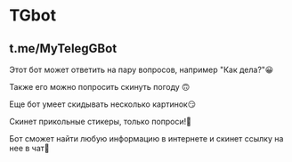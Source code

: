 # TGbot
## t.me/MyTelegGBot
Этот бот может ответить на пару вопросов, например "Как дела?"😀

Также его можно попросить скинуть погоду 🙃

Еще бот умеет скидывать несколько картинок😏

Скинет прикольные стикеры, только попроси!🤗

Бот сможет найти любую информацию в интернете и скинет ссылку на нее в чат🤖

